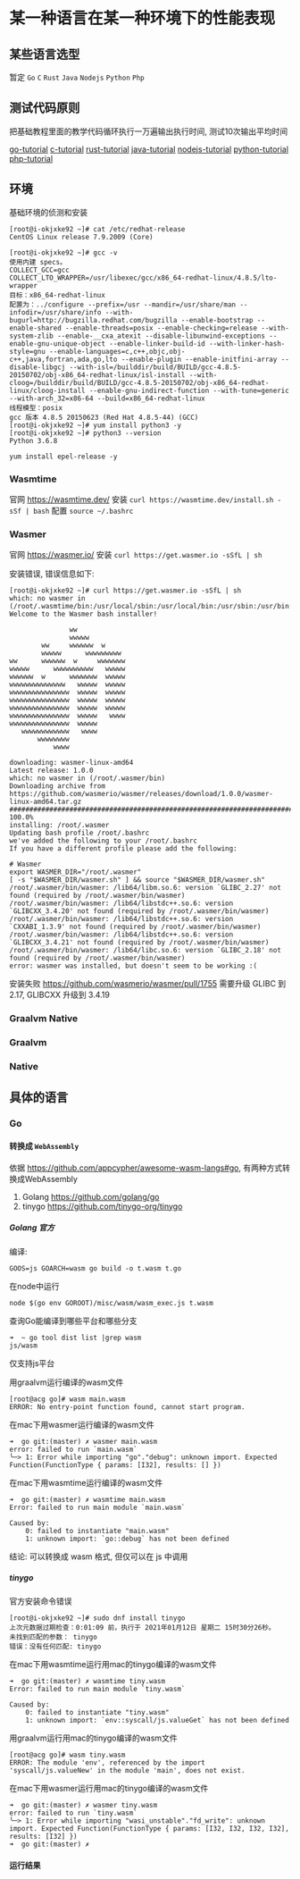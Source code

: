 
# 某一种语言在某一种环境下的性能表现

## 某些语言选型

暂定 `Go` `C` `Rust` `Java` `Nodejs` `Python` `Php`

## 测试代码原则

把基础教程里面的教学代码循环执行一万遍输出执行时间, 测试10次输出平均时间

[go-tutorial](https://www.runoob.com/go/go-tutorial.html)
[c-tutorial](https://www.runoob.com/cprogramming/c-tutorial.html)
[rust-tutorial](https://www.runoob.com/rust/rust-tutorial.html)
[java-tutorial](https://www.runoob.com/java/java-tutorial.html)
[nodejs-tutorial](https://www.runoob.com/nodejs/nodejs-tutorial.html)
[python-tutorial](https://www.runoob.com/python3/python3-tutorial.html)
[php-tutorial](https://www.runoob.com/php/php-tutorial.html)


## 环境

基础环境的侦测和安装
```shell script
[root@i-okjxke92 ~]# cat /etc/redhat-release 
CentOS Linux release 7.9.2009 (Core)

[root@i-okjxke92 ~]# gcc -v
使用内建 specs。
COLLECT_GCC=gcc
COLLECT_LTO_WRAPPER=/usr/libexec/gcc/x86_64-redhat-linux/4.8.5/lto-wrapper
目标：x86_64-redhat-linux
配置为：../configure --prefix=/usr --mandir=/usr/share/man --infodir=/usr/share/info --with-bugurl=http://bugzilla.redhat.com/bugzilla --enable-bootstrap --enable-shared --enable-threads=posix --enable-checking=release --with-system-zlib --enable-__cxa_atexit --disable-libunwind-exceptions --enable-gnu-unique-object --enable-linker-build-id --with-linker-hash-style=gnu --enable-languages=c,c++,objc,obj-c++,java,fortran,ada,go,lto --enable-plugin --enable-initfini-array --disable-libgcj --with-isl=/builddir/build/BUILD/gcc-4.8.5-20150702/obj-x86_64-redhat-linux/isl-install --with-cloog=/builddir/build/BUILD/gcc-4.8.5-20150702/obj-x86_64-redhat-linux/cloog-install --enable-gnu-indirect-function --with-tune=generic --with-arch_32=x86-64 --build=x86_64-redhat-linux
线程模型：posix
gcc 版本 4.8.5 20150623 (Red Hat 4.8.5-44) (GCC)
[root@i-okjxke92 ~]# yum install python3 -y
[root@i-okjxke92 ~]# python3 --version
Python 3.6.8

yum install epel-release -y
```

### Wasmtime

官网 https://wasmtime.dev/
安装 `curl https://wasmtime.dev/install.sh -sSf | bash`
配置 `source ~/.bashrc`


### Wasmer

官网 https://wasmer.io/
安装 `curl https://get.wasmer.io -sSfL | sh`

安装错误, 错误信息如下:
```shell script
[root@i-okjxke92 ~]# curl https://get.wasmer.io -sSfL | sh
which: no wasmer in (/root/.wasmtime/bin:/usr/local/sbin:/usr/local/bin:/usr/sbin:/usr/bin:/root/bin)
Welcome to the Wasmer bash installer!

               ww
               wwwww
        ww     wwwwww  w
        wwwww      wwwwwwwww
ww      wwwwww  w     wwwwwww
wwwww      wwwwwwwwww   wwwww
wwwwww  w      wwwwwww  wwwww
wwwwwwwwwwwwww   wwwww  wwwww
wwwwwwwwwwwwwww  wwwww  wwwww
wwwwwwwwwwwwwww  wwwww  wwwww
wwwwwwwwwwwwwww  wwwww  wwwww
wwwwwwwwwwwwwww  wwwww   wwww
wwwwwwwwwwwwwww  wwwww
   wwwwwwwwwwww   wwww
       wwwwwwww
           wwww

downloading: wasmer-linux-amd64
Latest release: 1.0.0
which: no wasmer in (/root/.wasmer/bin)
Downloading archive from https://github.com/wasmerio/wasmer/releases/download/1.0.0/wasmer-linux-amd64.tar.gz
######################################################################## 100.0%
installing: /root/.wasmer
Updating bash profile /root/.bashrc
we've added the following to your /root/.bashrc
If you have a different profile please add the following:

# Wasmer
export WASMER_DIR="/root/.wasmer"
[ -s "$WASMER_DIR/wasmer.sh" ] && source "$WASMER_DIR/wasmer.sh"
/root/.wasmer/bin/wasmer: /lib64/libm.so.6: version `GLIBC_2.27' not found (required by /root/.wasmer/bin/wasmer)
/root/.wasmer/bin/wasmer: /lib64/libstdc++.so.6: version `GLIBCXX_3.4.20' not found (required by /root/.wasmer/bin/wasmer)
/root/.wasmer/bin/wasmer: /lib64/libstdc++.so.6: version `CXXABI_1.3.9' not found (required by /root/.wasmer/bin/wasmer)
/root/.wasmer/bin/wasmer: /lib64/libstdc++.so.6: version `GLIBCXX_3.4.21' not found (required by /root/.wasmer/bin/wasmer)
/root/.wasmer/bin/wasmer: /lib64/libc.so.6: version `GLIBC_2.18' not found (required by /root/.wasmer/bin/wasmer)
error: wasmer was installed, but doesn't seem to be working :(
```

安装失败 https://github.com/wasmerio/wasmer/pull/1755
需要升级 GLIBC 到 2.17, GLIBCXX 升级到 3.4.19



###  Graalvm Native

### Graalvm


### Native

## 具体的语言

### Go

#### 转换成 `WebAssembly`

依据 https://github.com/appcypher/awesome-wasm-langs#go, 有两种方式转换成WebAssembly
1. Golang https://github.com/golang/go
2. tinygo https://github.com/tinygo-org/tinygo

##### Golang 官方

编译:
```shell script
GOOS=js GOARCH=wasm go build -o t.wasm t.go
```

在node中运行
```
node $(go env GOROOT)/misc/wasm/wasm_exec.js t.wasm
```

查询Go能编译到哪些平台和哪些分支
```shell script
➜  ~ go tool dist list |grep wasm                       
js/wasm
```
仅支持js平台

用graalvm运行编译的wasm文件
```
[root@acg go]# wasm main.wasm 
ERROR: No entry-point function found, cannot start program.
```

在mac下用wasmer运行编译的wasm文件
```
➜  go git:(master) ✗ wasmer main.wasm
error: failed to run `main.wasm`
╰─> 1: Error while importing "go"."debug": unknown import. Expected Function(FunctionType { params: [I32], results: [] })
```

在mac下用wasmtime运行编译的wasm文件
```
➜  go git:(master) ✗ wasmtime main.wasm
Error: failed to run main module `main.wasm`

Caused by:
    0: failed to instantiate "main.wasm"
    1: unknown import: `go::debug` has not been defined
```

结论: 可以转换成 wasm 格式, 但仅可以在 js 中调用

##### tinygo

官方安装命令错误
```shell script
[root@i-okjxke92 ~]# sudo dnf install tinygo
上次元数据过期检查：0:01:09 前，执行于 2021年01月12日 星期二 15时30分26秒。
未找到匹配的参数： tinygo
错误：没有任何匹配: tinygo
```

在mac下用wasmtime运行用mac的tinygo编译的wasm文件
```
➜  go git:(master) ✗ wasmtime tiny.wasm
Error: failed to run main module `tiny.wasm`

Caused by:
    0: failed to instantiate "tiny.wasm"
    1: unknown import: `env::syscall/js.valueGet` has not been defined
```

用graalvm运行用mac的tinygo编译的wasm文件
```
[root@acg go]# wasm tiny.wasm 
ERROR: The module 'env', referenced by the import 'syscall/js.valueNew' in the module 'main', does not exist.
```

在mac下用wasmer运行用mac的tinygo编译的wasm文件
```
➜  go git:(master) ✗ wasmer tiny.wasm
error: failed to run `tiny.wasm`
╰─> 1: Error while importing "wasi_unstable"."fd_write": unknown import. Expected Function(FunctionType { params: [I32, I32, I32, I32], results: [I32] })
➜  go git:(master) ✗ 
```

#### 运行结果





